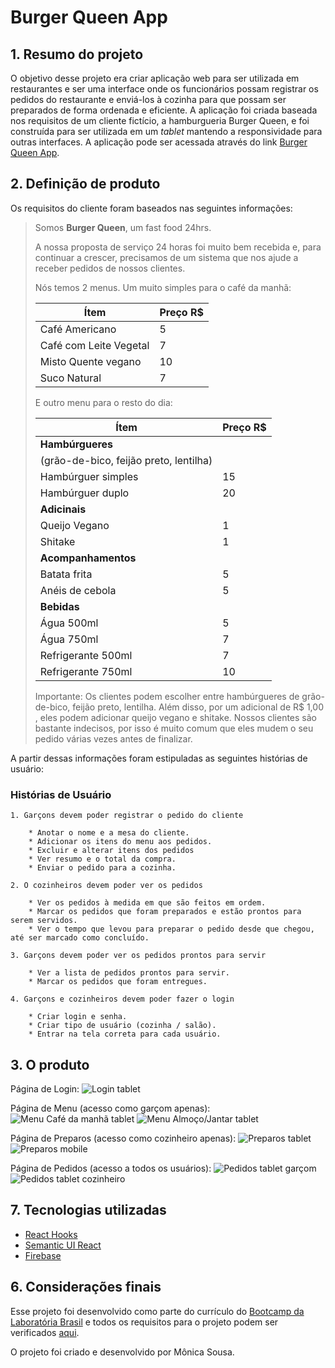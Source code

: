 # Burger Queen App



## 1. Resumo do projeto

O objetivo desse projeto era criar aplicação web para ser utilizada em restaurantes e ser uma interface onde os funcionários possam registrar os pedidos do restaurante e enviá-los à cozinha para que possam ser preparados de forma ordenada e eficiente. A aplicação foi criada baseada nos requisitos de um cliente fictício, a hamburgueria Burger Queen, e foi construída para ser utilizada em um _tablet_ mantendo a responsividade para outras
interfaces. A aplicação pode ser acessada através do link [Burger Queen App](https://burger-queen-1253c.firebaseapp.com).

## 2. Definição de produto

Os requisitos do cliente foram baseados nas seguintes informações:

> Somos **Burger Queen**, um fast food 24hrs.
>
>A nossa proposta de serviço 24 horas foi muito bem recebida e, para continuar a
>crescer, precisamos de um sistema que nos ajude a receber pedidos de nossos
>clientes.
>
>Nós temos 2 menus. Um muito simples para o café da manhã:
>
>| Ítem                      |Preço R$|
>|---------------------------|------|
>| Café Americano            |    5 |
>| Café com Leite Vegetal    |    7 |
>| Misto Quente vegano       |   10 |
>| Suco Natural              |    7 |
>
>E outro menu para o resto do dia:
>
>| Ítem                      |Preço R$|
>|---------------------------|------|
>|**Hambúrgueres**           |      |
>|(grão-de-bico, feijão preto, lentilha)|
>|Hambúrguer simples         |    15|
>|Hambúrguer duplo           |    20|
>|**Adicinais**              |      |
>|Queijo Vegano              |     1|
>|Shitake                    |     1|
>|**Acompanhamentos**        |      |
>|Batata frita               |     5|
>|Anéis de cebola            |     5|
>|**Bebidas**                |      |
>|Água 500ml                 |     5|
>|Água 750ml                 |     7|
>|Refrigerante 500ml         |     7|
>|Refrigerante 750ml         |    10|
>
>Importante: Os clientes podem escolher entre hambúrgueres de grão-de-bico, feijão preto, lentilha. 
>Além disso, por um adicional de R$ 1,00 , eles podem adicionar queijo vegano e shitake.
>Nossos clientes são bastante indecisos, por isso é muito comum que eles mudem o
>seu pedido várias vezes antes de finalizar.

A partir dessas informações foram estipuladas as seguintes histórias de usuário:

### Histórias de Usuário

    1. Garçons devem poder registrar o pedido do cliente

        * Anotar o nome e a mesa do cliente.
        * Adicionar os itens do menu aos pedidos.
        * Excluir e alterar itens dos pedidos
        * Ver resumo e o total da compra.
        * Enviar o pedido para a cozinha.

    2. O cozinheiros devem poder ver os pedidos

        * Ver os pedidos à medida em que são feitos em ordem.
        * Marcar os pedidos que foram preparados e estão prontos para serem servidos.
        * Ver o tempo que levou para preparar o pedido desde que chegou, até ser marcado como concluído.

    3. Garçons devem poder ver os pedidos prontos para servir

        * Ver a lista de pedidos prontos para servir.
        * Marcar os pedidos que foram entregues.

    4. Garçons e cozinheiros devem poder fazer o login

        * Criar login e senha.
        * Criar tipo de usuário (cozinha / salão).
        * Entrar na tela correta para cada usuário.

## 3. O produto

Página de Login: 
![Login tablet](https://github.com/mokasousa/RestaurantApp-Burger-Queen/blob/master/src/Images/login-tablet.png)

Página de Menu (acesso como garçom apenas): 
![Menu Café da manhã tablet](https://github.com/mokasousa/RestaurantApp-Burger-Queen/blob/master/src/Images/menu-breakfast-tablet.png) 
![Menu Almoço/Jantar tablet](https://github.com/mokasousa/RestaurantApp-Burger-Queen/blob/master/src/Images/menu-lunch-tablet.png)

Página de Preparos (acesso como cozinheiro apenas): 
![Preparos tablet](https://github.com/mokasousa/RestaurantApp-Burger-Queen/blob/master/src/Images/prep-desktop.png)
![Preparos mobile](https://github.com/mokasousa/RestaurantApp-Burger-Queen/blob/master/src/Images/prep-mobile.png)

Página de Pedidos (acesso a todos os usuários): 
![Pedidos tablet garçom](https://github.com/mokasousa/RestaurantApp-Burger-Queen/blob/master/src/Images/order-history-waiter-tablet.png) 
![Pedidos tablet cozinheiro](https://github.com/mokasousa/RestaurantApp-Burger-Queen/blob/master/src/Images/order-history-cook-tablet.png)

## 7. Tecnologias utilizadas

* [React Hooks](https://reactjs.org/docs/hooks-intro.html)
* [Semantic UI React](https://react.semantic-ui.com/)
* [Firebase](https://firebase.google.com)

## 6. Considerações finais

Esse projeto foi desenvolvido como parte do currículo do [Bootcamp da Laboratória Brasil](https://www.laboratoria.la/br) e todos os requisitos para o projeto podem ser verificados [aqui](https://github.com/Laboratoria/SAP003-burger-queen).

O projeto foi criado e desenvolvido por Mônica Sousa.



